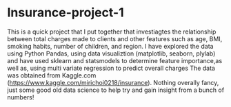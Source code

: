 # Insurance-project-1

This is a quick project that I put together that investiagtes the relationship between total charges made to clients and other features such as
age, BMI, smoking habits, number of children, and region. I have explored the data using Python Pandas, using data visualiztion 
(matplotlib, seaborn, plylab) and have used sklearn and statsmodels to determine feature importance,as well as, using multi 
variate regression to predict overall charges The data was obtained from Kaggle.com (https://www.kaggle.com/mirichoi0218/insurance). 
Nothing overally fancy, just some good old data science to help try and gain insight from a bunch of numbers!
